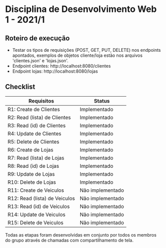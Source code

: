 # Disciplina de Desenvolvimento Web 1 - 2021/1

## Roteiro de execução

-  Testar os tipos de requisições (POST, GET, PUT, DELETE) nos endpoints apontados, exemplos de objetos cliente/loja estão nos arquivos 'clientes.json' e 'lojas.json'.
- Endpoint clientes: http://localhost:8080/clientes
- Endpoint lojas: http://localhost:8080/lojas

## Checklist 

| Requisitos | Status |
| ------------- | ------------- |
| R1: Create de Clientes | Implementado |
| R2: Read (lista) de Clientes | Implementado |
| R3: Read (id) de Clientes | Implementado |
| R4: Update de Clientes | Implementado |
| R5: Delete de Clientes | Implementado |
| R6: Create de Lojas | Implementado |
| R7: Read (lista) de Lojas | Implementado |
| R8: Read (id) de Lojas | Implementado |
| R9: Update de Lojas | Implementado |
| R10: Delete de Lojas | Implementado |
| R11: Create de Veiculos | Não implementado |
| R12: Read (lista) de Veiculos | Não implementado |
| R13: Read (id) de Veiculos | Não implementado |
| R14: Update de Veiculos | Não implementado |
| R15: Delete de Veiculos | Não implementado |

Todas as etapas foram desenvolvidas em conjunto por todos os membros do grupo através de chamadas com compartilhamento de tela. 
